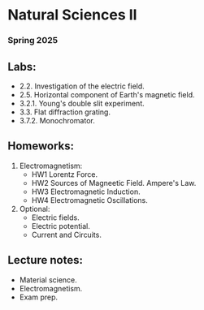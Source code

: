 # Natural Sciences II
### Spring 2025

## Labs:
* 2.2. Investigation of the electric field.
* 2.5. Horizontal component of Earth's magnetic field.
* 3.2.1. Young's double slit experiment.
* 3.3. Flat diffraction grating.
* 3.7.2. Monochromator.

## Homeworks:
1. Electromagnetism:
   * HW1 Lorentz Force.
   * HW2 Sources of Magneetic Field. Ampere's Law.
   * HW3 Electromagnetic Induction.
   * HW4 Electromagnetic Oscillations.
2. Optional:
   * Electric fields.
   * Electric potential.
   * Current and Circuits.

## Lecture notes:
* Material science.
* Electromagnetism.
* Exam prep.
